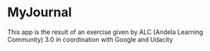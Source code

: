 # MyJournal


This app is the result of an exercise given by ALC (Andela Learning Community) 3.0 in coordination with Google and Udacity
